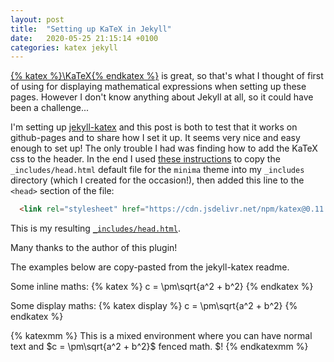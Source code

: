 ```yaml
---
layout: post
title:  "Setting up KaTeX in Jekyll"
date:   2020-05-25 21:15:14 +0100
categories: katex jekyll
---
```


[{% katex %}\KaTeX{% endkatex %}](https://katex.org) is great, so that's what I
thought of first of using for displaying mathematical expressions when setting
up these pages. However I don't know anything about Jekyll at all, so it could
have been a challenge...

I'm setting up [jekyll-katex](https://github.com/linjer/jekyll-katex) and this
post is both to test that it works on github-pages and to share how I set it up.
It seems very nice and easy enough to set up!  The only trouble I had was
finding how to add the KaTeX css to the header.  In the end I used [these
instructions](https://jekyllrb.com/docs/themes/#overriding-theme-defaults) to
copy the `_includes/head.html` default file for the `minima` theme into my
`_includes` directory (which I created for the occasion!), then added this line
to the `<head>` section of the file:
```html
  <link rel="stylesheet" href="https://cdn.jsdelivr.net/npm/katex@0.11.1/dist/katex.min.css" integrity="sha384-zB1R0rpPzHqg7Kpt0Aljp8JPLqbXI3bhnPWROx27a9N0Ll6ZP/+DiW/UqRcLbRjq" crossorigin="anonymous">
```
This is my resulting [`_includes/head.html`](https://github.com/arnodel/arnodel.github.io/tree/master/_includes/head.html).

Many thanks to the author of this plugin!

The examples below are copy-pasted from the jekyll-katex readme.

Some inline maths: {% katex %}
c = \pm\sqrt{a^2 + b^2}
{% endkatex %}

Some display maths:
{% katex display %}
c = \pm\sqrt{a^2 + b^2}
{% endkatex %}

{% katexmm %}
This is a mixed environment where you can have normal text and $c = \pm\sqrt{a^2 + b^2}$ fenced math. \$!
{% endkatexmm %}
